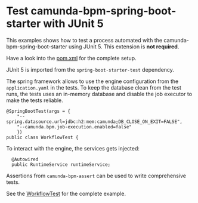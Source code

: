 # Test camunda-bpm-spring-boot-starter with JUnit 5

This examples shows how to test a process automated with the camunda-bpm-spring-boot-starter using JUnit 5. This extension is **not required**.

Have a look into the [pom.xml](pom.xml) for the complete setup.

JUnit 5 is imported from the `spring-boot-starter-test` dependency. 

The spring framework allows to use the engine configuration from the `application.yaml` in the tests. To keep the database clean from the test runs, the tests uses an in-memory database and disable the job executor to make the tests reliable.

```
@SpringBootTest(args = {
    "--spring.datasource.url=jdbc:h2:mem:camunda;DB_CLOSE_ON_EXIT=FALSE",  
    "--camunda.bpm.job-execution.enabled=false"
    })
public class WorkflowTest {
```
 
To interact with the engine, the services gets injected:

```
  @Autowired
  public RuntimeService runtimeService;

```

Assertions from `camunda-bpm-assert` can be used to write comprehensive tests.

See the [WorkflowTest](src/main/test/org/camunda/springboottest/WorkflowTest.java) for the complete example.
